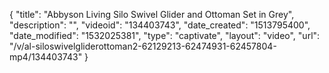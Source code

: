 {
    "title": "Abbyson Living Silo Swivel Glider and Ottoman Set in Grey",
    "description": "",
    "videoid": "134403743",
    "date_created": "1513795400",
    "date_modified": "1532025381",
    "type": "captivate",
    "layout": "video",
    "url": "\/v\/al-siloswivelgliderottoman2-62129213-62474931-62457804-mp4\/134403743"
}